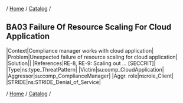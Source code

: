/ [Home](/acctp/) / [Catalog](/acctp/catalog/) /

## BA03 Failure Of Resource Scaling For Cloud Application

|Context|Compliance manager works with cloud application|
|Problem|Unexpected failure of resource scaling for cloud application|
|Solution||
|References|RE-8, RE-9: Scaling out ... [SECCRIT]|
|Type|ns:type_ThreatPattern|
|Victim|su:comp_CloudApplication|
|Aggressor|su:comp_ComplianceManager|
|Aggr. role|ns:role_Client|
|STRIDE|ns:STRIDE_Denial_of_Service|

/ [Home](/acctp/) / [Catalog](/acctp/catalog/) /
